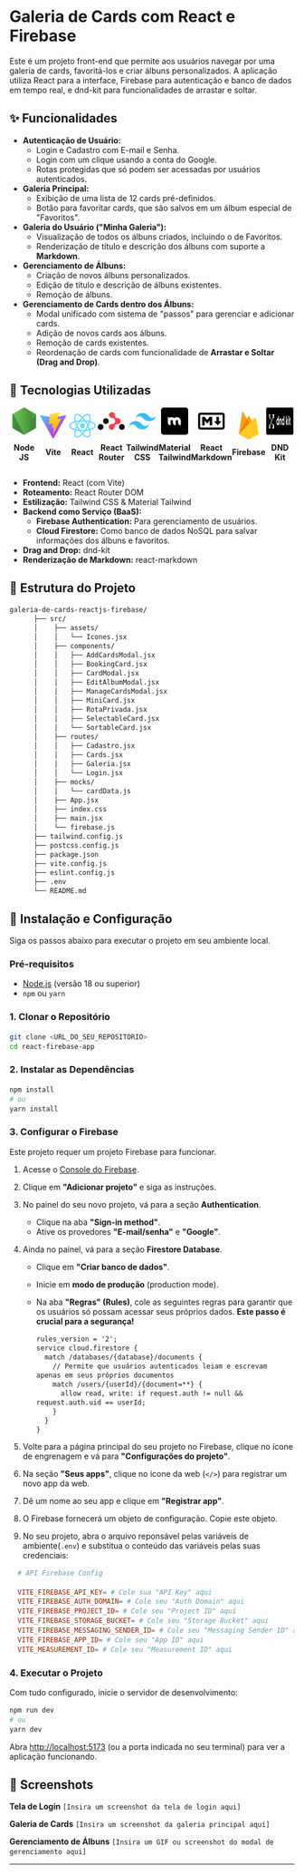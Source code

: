 # Galeria de Cards com React e Firebase

Este é um projeto front-end que permite aos usuários navegar por uma galeria de cards, favoritá-los e criar álbuns personalizados. A aplicação utiliza React para a interface, Firebase para autenticação e banco de dados em tempo real, e dnd-kit para funcionalidades de arrastar e soltar.

## ✨ Funcionalidades

- **Autenticação de Usuário:**
  - Login e Cadastro com E-mail e Senha.
  - Login com um clique usando a conta do Google.
  - Rotas protegidas que só podem ser acessadas por usuários autenticados.
- **Galeria Principal:**
  - Exibição de uma lista de 12 cards pré-definidos.
  - Botão para favoritar cards, que são salvos em um álbum especial de "Favoritos".
- **Galeria do Usuário ("Minha Galeria"):**
  - Visualização de todos os álbuns criados, incluindo o de Favoritos.
  - Renderização de título e descrição dos álbuns com suporte a **Markdown**.
- **Gerenciamento de Álbuns:**
  - Criação de novos álbuns personalizados.
  - Edição de título e descrição de álbuns existentes.
  - Remoção de álbuns.
- **Gerenciamento de Cards dentro dos Álbuns:**
  - Modal unificado com sistema de "passos" para gerenciar e adicionar cards.
  - Adição de novos cards aos álbuns.
  - Remoção de cards existentes.
  - Reordenação de cards com funcionalidade de **Arrastar e Soltar (Drag and Drop)**.

## 🚀 Tecnologias Utilizadas

<div style="display: flex; flex-direction: row;">
  <div style="display: flex; flex-direction: column; width: 100%; justify-content: center; align-items: center;">
    <img src="./midia/logo-nodejs.svg" alt="Descrição da imagem" style="width: 48px; height: 48px;">
    <p style="text-align: center; font-weight: bold;">Node JS</p>
  </div>

  <div style="display: flex; flex-direction: column; width: 100%; justify-content: center; align-items: center;">
    <img src="./midia/logo-vite.svg" alt="Descrição da imagem" style="width: 48px; height: 48px;">
    <p style="text-align: center; font-weight: bold;">Vite</p>
  </div>

  <div style="display: flex; flex-direction: column; width: 100%; justify-content: center; align-items: center;">
    <img src="./midia/logo-react.svg" alt="Descrição da imagem" style="width: 48px; height: 48px;">
    <p style="text-align: center; font-weight: bold;">React</p>
  </div>

  <div style="display: flex; flex-direction: column; width: 100%; justify-content: center; align-items: center;">
    <img src="./midia/logo-react-router.svg" alt="Descrição da imagem" style="width: 48px; height: 48px;">
    <p style="text-align: center; font-weight: bold;">React Router</p>
  </div>

  <div style="display: flex; flex-direction: column; width: 100%; justify-content: center; align-items: center;">
    <img src="./midia/logo-tailwind.svg" alt="Descrição da imagem" style="width: 48px; height: 48px;">
    <p style="text-align: center; font-weight: bold;">Tailwind CSS</p>
  </div>

  <div style="display: flex; flex-direction: column; width: 100%; justify-content: center; align-items: center;">
    <img src="./midia/logo-material-tailwind.png" alt="Descrição da imagem" style="width: 48px; height: 48px;">
    <p style="text-align: center; font-weight: bold;">Material Tailwind</p>
  </div>

  <div style="display: flex; flex-direction: column; width: 100%; justify-content: center; align-items: center;">
    <img src="./midia/logo-markdown.svg" alt="Descrição da imagem" style="width: 48px; height: 48px;">
    <p style="text-align: center; font-weight: bold;">React Markdown</p>
  </div>

   <div style="display: flex; flex-direction: column; width: 100%; justify-content: center; align-items: center;">
    <img src="./midia/logo-firebase.svg" alt="Descrição da imagem" style="width: 48px; height: 48px;">
    <p style="text-align: center; font-weight: bold;">Firebase</p>
  </div>

   <div style="display: flex; flex-direction: column; width: 100%; justify-content: center; align-items: center;">
    <img src="./midia/logo-dnd-kit.svg" alt="Descrição da imagem" style="width: 48px; height: 48px;">
    <p style="text-align: center; font-weight: bold;">DND Kit</p>
  </div>
</div>

- **Frontend:** React (com Vite)
- **Roteamento:** React Router DOM
- **Estilização:** Tailwind CSS & Material Tailwind
- **Backend como Serviço (BaaS):**
  - **Firebase Authentication:** Para gerenciamento de usuários.
  - **Cloud Firestore:** Como banco de dados NoSQL para salvar informações dos álbuns e favoritos.
- **Drag and Drop:** dnd-kit
- **Renderização de Markdown:** react-markdown

## 📂 Estrutura do Projeto

```
galeria-de-cards-reactjs-firebase/
      ├── src/
      │    ├── assets/
      │    │   └── Icones.jsx
      │    ├── components/
      │    │   ├── AddCardsModal.jsx
      │    │   ├── BookingCard.jsx
      │    │   ├── CardModal.jsx
      │    │   ├── EditAlbumModal.jsx
      │    │   ├── ManageCardsModal.jsx
      │    │   ├── MiniCard.jsx
      │    │   ├── RotaPrivada.jsx
      │    │   ├── SelectableCard.jsx
      │    │   └── SortableCard.jsx
      │    ├── routes/
      │    │   ├── Cadastro.jsx
      │    │   ├── Cards.jsx
      │    │   ├── Galeria.jsx
      │    │   └── Login.jsx
      │    ├── mocks/
      │    │   └── cardData.js
      │    ├── App.jsx
      │    ├── index.css
      │    ├── main.jsx
      │    └── firebase.js
      ├── tailwind.config.js
      ├── postcss.config.js
      ├── package.json
      ├── vite.config.js
      ├── eslint.config.js
      ├── .env
      └── README.md
```

## 🔧 Instalação e Configuração

Siga os passos abaixo para executar o projeto em seu ambiente local.

### Pré-requisitos

- [Node.js](https://nodejs.org/en/) (versão 18 ou superior)
- `npm` ou `yarn`

### 1\. Clonar o Repositório

```bash
git clone <URL_DO_SEU_REPOSITORIO>
cd react-firebase-app
```

### 2\. Instalar as Dependências

```bash
npm install
# ou
yarn install
```

### 3\. Configurar o Firebase

Este projeto requer um projeto Firebase para funcionar.

1. Acesse o [Console do Firebase](https://console.firebase.google.com/).

2. Clique em **"Adicionar projeto"** e siga as instruções.

3. No painel do seu novo projeto, vá para a seção **Authentication**.

      - Clique na aba **"Sign-in method"**.
      - Ative os provedores **"E-mail/senha"** e **"Google"**.

4. Ainda no painel, vá para a seção **Firestore Database**.

      - Clique em **"Criar banco de dados"**.
      - Inicie em **modo de produção** (production mode).
      - Na aba **"Regras" (Rules)**, cole as seguintes regras para garantir que os usuários só possam acessar seus próprios dados. **Este passo é crucial para a segurança\!**

        ```
        rules_version = '2';
        service cloud.firestore {
          match /databases/{database}/documents {
            // Permite que usuários autenticados leiam e escrevam apenas em seus próprios documentos
            match /users/{userId}/{document=**} {
              allow read, write: if request.auth != null && request.auth.uid == userId;
            }
          }
        }
        ```

5. Volte para a página principal do seu projeto no Firebase, clique no ícone de engrenagem e vá para **"Configurações do projeto"**.

6. Na seção **"Seus apps"**, clique no ícone da web (`</>`) para registrar um novo app da web.

7. Dê um nome ao seu app e clique em **"Registrar app"**.

8. O Firebase fornecerá um objeto de configuração. Copie este objeto.

9. No seu projeto, abra o arquivo reponsável pelas variáveis de ambiente(`.env`) e substitua o conteúdo das variáveis pelas suas credenciais:

```conf
  # API Firebase Config

  VITE_FIREBASE_API_KEY= # Cole sua "API Key" aqui
  VITE_FIREBASE_AUTH_DOMAIN= # Cole seu "Auth Domain" aqui
  VITE_FIREBASE_PROJECT_ID= # Cole seu "Project ID" aqui
  VITE_FIREBASE_STORAGE_BUCKET= # Cole seu "Storage Bucket" aqui
  VITE_FIREBASE_MESSAGING_SENDER_ID= # Cole seu "Messaging Sender ID" aqui
  VITE_FIREBASE_APP_ID= # Cole seu "App ID" aqui
  VITE_MEASUREMENT_ID= # Cole seu "Measurement ID" aqui
```

### 4\. Executar o Projeto

Com tudo configurado, inicie o servidor de desenvolvimento:

```bash
npm run dev
# ou
yarn dev
```

Abra [http://localhost:5173](https://www.google.com/search?q=http://localhost:5173) (ou a porta indicada no seu terminal) para ver a aplicação funcionando.

## 📸 Screenshots

**Tela de Login**
`[Insira um screenshot da tela de login aqui]`

**Galeria de Cards**
`[Insira um screenshot da galeria principal aqui]`

**Gerenciamento de Álbuns**
`[Insira um GIF ou screenshot do modal de gerenciamento aqui]`

-----
